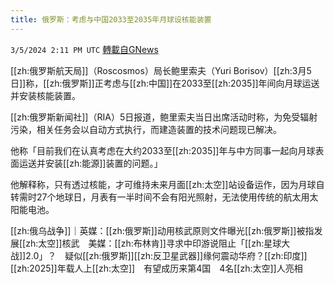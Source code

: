 ```yaml
---
title: 俄罗斯：考虑与中国2033至2035年月球设核能装置
---
```

`3/5/2024 2:11 PM UTC` [轉載自GNews](https://gnews.org/articles/2367422)

[[zh:俄罗斯航天局]]（Roscosmos）局长鲍里索夫（Yuri Borisov）[[zh:3月5日]]称，[[zh:俄罗斯]]正考虑与[[zh:中国]]在2033至[[zh:2035]]年间向月球运送并安装核能装置。

[[zh:俄罗斯新闻社]]（RIA）5日报道，鲍里索夫当日出席活动时称，为免受辐射污染，相关任务会以自动方式执行，而建造装置的技术问题现已解决。

他称「目前我们在认真考虑在大约2033至[[zh:2035]]年与中方同事一起向月球表面运送并安装[[zh:能源]]装置的问题。」

他解释称，只有透过核能，才可维持未来月面[[zh:太空]]站设备运作，因为月球自转需时27个地球日，月表有一半时间不会有阳光照射，无法使用传统的航太用太阳能电池。

[[zh:俄乌战争]]｜英媒：[[zh:俄罗斯]]动用核武原则文件曝光[[zh:俄罗斯]]被指发展[[zh:太空]]核武　美媒：[[zh:布林肯]]寻求中印游说阻止「[[zh:星球大战]]2.0」？　疑似[[zh:俄罗斯]][[zh:反卫星武器]]缘何震动华府？[[zh:印度]][[zh:2025]]年载人上[[zh:太空]]　有望成历来第4国　4名[[zh:太空]]人亮相

